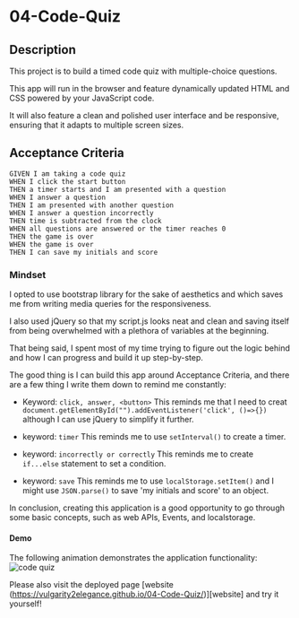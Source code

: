 # 04-Code-Quiz

## Description

This project is to build a timed code quiz with multiple-choice questions.

This app will run in the browser and feature dynamically updated HTML and CSS powered by your JavaScript code.

It will also feature a clean and polished user interface and be responsive, ensuring that it adapts to multiple screen sizes.

## Acceptance Criteria

```
GIVEN I am taking a code quiz
WHEN I click the start button
THEN a timer starts and I am presented with a question
WHEN I answer a question
THEN I am presented with another question
WHEN I answer a question incorrectly
THEN time is subtracted from the clock
WHEN all questions are answered or the timer reaches 0
THEN the game is over
WHEN the game is over
THEN I can save my initials and score
```

### Mindset

I opted to use bootstrap library for the sake of aesthetics and which saves me from writing media queries for the responsiveness.

I also used jQuery so that my script.js looks neat and clean and saving itself from being overwhelmed with a plethora of variables at the beginning.

That being said, I spent most of my time trying to figure out the logic behind and how I can progress and build it up step-by-step.

The good thing is I can build this app around Acceptance Criteria, and there are a few thing I write them down to remind me constantly:

-   Keyword: `click, answer, <button>`
    This reminds me that I need to creat `document.getElementById("").addEventListener('click', ()=>{})` although I can use jQuery to simplify it further.

-   keyword: `timer`
    This reminds me to use `setInterval()` to create a timer.

-   keyword: `incorrectly or correctly`
    This reminds me to create `if...else` statement to set a condition.

-   keyword: `save`
    This reminds me to use `localStorage.setItem()` and I might use `JSON.parse()` to save 'my initials and score' to an object.

In conclusion, creating this application is a good opportunity to go through some basic concepts, such as web APIs, Events, and localstorage.

#### Demo

The following animation demonstrates the application functionality:
![code quiz](./Assets)

Please also visit the deployed page [website (https://vulgarity2elegance.github.io/04-Code-Quiz/)][website] and try it yourself!
